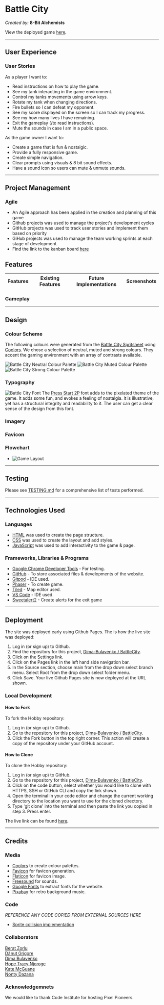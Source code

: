 # Battle City

*Created by:* <strong>8-Bit Alchemists</strong>

View the deployed game [here](https://dima-bulavenko.github.io/BattleCity/).

---

## User Experience


### User Stories

As a player I want to:
- Read instructions on how to play the game.
- See my tank interacting in the game environment.
- Control my tanks movements using arrow keys.
- Rotate my tank when changing directions.
- Fire bullets so I can defeat my opponent.
- See my score displayed on the screen so I can track my progress.
- See my how many lives I have remaining.
- Exit the gameplay (/to read instructions).
- Mute the sounds in case I am in a public space.


As the game owner I want to:
- Create a game that is fun & nostalgic.
- Provide a fully responsive game.
- Create simple navigation.
- Clear prompts using visuals & 8 bit sound effects.
- Have a sound icon so users can mute & unmute sounds.

---

## Project Management
### Agile
- An Agile approach has been applied in the creation and planning of this game
- Github projects was used to manage the project's development cycles
- GitHub projects was used to track user stories and implement them based on priority
- GiHub projects was used to manage the team working sprints at each stage of development.
- Find the link to the kanban board [here](https://github.com/users/Dima-Bulavenko/projects/7/views/1)

## Features

| Features | Existing Features | Future Implementations | Screenshots |
| --- | --- | --- | --- |

### Gameplay

---

## Design


### Colour Scheme

The following colours were generated from the [Battle City Spritsheet](assets/battle_city_spritesheet.png) using [Coolors](https://coolors.co/). We chose a selection of neutral, muted and strong colours. They accent the gaming environment with an array of contrasts available.

![Battle City Neutral Colour Palette](docs/design/battle_city_neutral.png)
![Battle City Muted Colour Palette](docs/design/battle_city_muted.png)
![Battle City Strong Colour Palette](docs/design/battle_city_strong.png)


### Typography

![Battle City Font](docs/fonts/battle_city_font.PNG)
The [Press Start 2P](https://fonts.google.com/specimen/Press+Start+2P?preview.text=Welcome%20to%20Battle%20City&query=Press+Start+2P) font adds to the pixelated theme of the game. It adds some fun, and evokes a feeling of nostalgia. It is illustrative, yet has a structural integrity and readability to it. The user can get a clear sense of the design from this font.


### Imagery


### Favicon


### Flowchart

- ![Game Layout](/docs/battle_city_game_layout_visual.png)

---

## Testing

Please see [TESTING.md](TESTING.md) for a comprehensive list of tests performed.

---

## Technologies Used


### Languages

- [HTML](https://developer.mozilla.org/en-US/docs/Web/HTML) was used to create the page structure.
- [CSS](https://developer.mozilla.org/en-US/docs/Web/css) was used to create the layout and add styles.
- [JavaScript](https://developer.mozilla.org/en-US/docs/Web/JavaScript) was used to add interactivity to the game & page.


### Frameworks, Libraries & Programs

- [Google Chrome Developer Tools](https://developer.chrome.com/docs/devtools/overview/) - For testing.
- [GitHub](https://github.com/) - To store associated files & developments of the website.
- [Gitpod](https://www.gitpod.io/) - IDE used.
- [Phaser](https://phaser.io/) - To create game.
- [Tiled](https://www.mapeditor.org/) - Map editor used.
- [VS Code](https://code.visualstudio.com/) - IDE used.
- [Sweetalert2](https://sweetalert2.github.io/#download) - Create alerts for the exit game


---

## Deployment

The site was deployed early using Github Pages. The is how the live site was deployed:

  1. Log in (or sign up) to Github.
  2. Find the repository for this project, [Dima-Bulavenko / BattleCity](https://github.com/Dima-Bulavenko/BattleCity).
  3. Click on the Settings link.
  4. Click on the Pages link in the left hand side navigation bar.
  5. In the Source section, choose main from the drop down select branch menu. Select Root from the drop down select folder menu.
  6. Click Save. Your live Github Pages site is now deployed at the URL shown.


  ### Local Development

  #### How to Fork

  To fork the Hobby repository:

  1. Log in (or sign up) to Github.
  2. Go to the repository for this project, [Dima-Bulavenko / BattleCity](https://github.com/Dima-Bulavenko/BattleCity).
  3. Click the Fork button in the top right corner. This action will create a copy of the repository under your GitHub account.


  #### How to Clone

  To clone the Hobby repository:

  1. Log in (or sign up) to GitHub.
  2. Go to the repository for this project, [Dima-Bulavenko / BattleCity](https://github.com/Dima-Bulavenko/BattleCity).
  3. Click on the code button, select whether you would like to clone with HTTPS, SSH or GitHub CLI and copy the link shown.
  4. Open the terminal in your code editor and change the current working directory to the location you want to use for the cloned directory.
  5. Type 'git clone' into the terminal and then paste the link you copied in step 3. Press enter.

The live link can be found [here](https://dima-bulavenko.github.io/BattleCity/).


---

## Credits

### Media

* [Coolors](https://coolors.co/) to create colour palettes.
* [Favicon](https://favicon.io/) for favicon generation.
* [Flaticon](https://favicon.io/) for favicon image.
* [Freesound](https://freesound.org/) for sounds.
* [Google Fonts](https://fonts.google.com/) to extract fonts for the website.
* [Pixabay](https://pixabay.com/sound-effects/search/retro%20games/) for retro background music.

### Code
*REFERENCE ANY CODE COPIED FROM EXTERNAL SOURCES HERE*
- [Sprite collision implementation](https://stackoverflow.com/questions/56729650/phaser3-detecting-sprite-collision)

### Collaborators

[Berat Zorlu](https://github.com/beratzorlu)<br>
[Dănuț Grigore](https://github.com/Danut89)<br>
[Dima Bulavenko](https://github.com/Dima-Bulavenko)<br>
[Hope Tracy Njoroge](https://github.com/Njorogetracy)<br>
[Kate McGuane](https://github.com/KateMcGuane)<br>
[Nonty Dazana](https://github.com/NontyD)

### Acknowledgemnets

We would like to thank Code Institute for hosting Pixel Pioneers.
